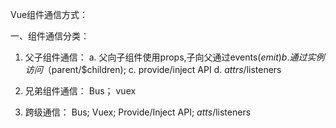 Vue组件通信方式：

一、组件通信分类：
1. 父子组件通信： 
    a. 父向子组件使用props,子向父通过events($emit)
    b. 通过实例访问（$parent/$children); 
    c. provide/inject API
    d. $attrs/$listeners

2. 兄弟组件通信： Bus； vuex
3. 跨级通信： Bus; Vuex; Provide/Inject API; $atts/$listeners

